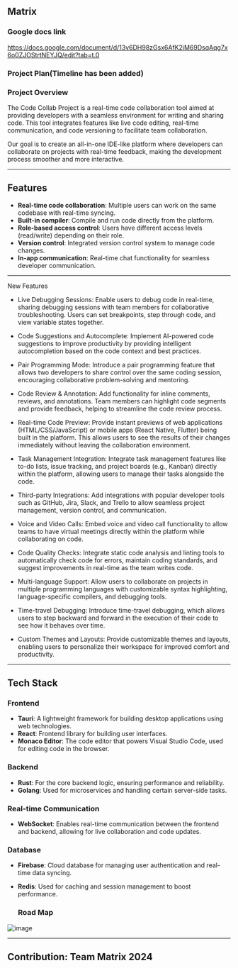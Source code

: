 ## Matrix

### Google docs link 
https://docs.google.com/document/d/13v6DH98zGsx6AfK2jM69DsqAqg7x6o0ZJOStrtNEYJQ/edit?tab=t.0

### **Project Plan(Timeline has been added)**

### **Project Overview**
The Code Collab Project is a real-time code collaboration tool aimed at providing developers with a seamless environment for writing and sharing code. This tool integrates features like live code editing, real-time communication, and code versioning to facilitate team collaboration.

Our goal is to create an all-in-one IDE-like platform where developers can collaborate on projects with real-time feedback, making the development process smoother and more interactive.

---

## **Features**
- **Real-time code collaboration**: Multiple users can work on the same codebase with real-time syncing.
- **Built-in compiler**: Compile and run code directly from the platform.
- **Role-based access control**: Users have different access levels (read/write) depending on their role.
- **Version control**: Integrated version control system to manage code changes.
- **In-app communication**: Real-time chat functionality for seamless developer communication.

---

New Features

- Live Debugging Sessions: Enable users to debug code in real-time, sharing debugging sessions with team members for collaborative troubleshooting. Users can set breakpoints, step through code, and view variable states together.

- Code Suggestions and Autocomplete: Implement AI-powered code suggestions to improve productivity by providing intelligent autocompletion based on the code context and best practices.

- Pair Programming Mode: Introduce a pair programming feature that allows two developers to share control over the same coding session, encouraging collaborative problem-solving and mentoring.

- Code Review & Annotation: Add functionality for inline comments, reviews, and annotations. Team members can highlight code segments and provide feedback, helping to streamline the code review process.

- Real-time Code Preview: Provide instant previews of web applications (HTML/CSS/JavaScript) or mobile apps (React Native, Flutter) being built in the platform. This allows users to see the results of their changes immediately without leaving the collaboration environment.

- Task Management Integration: Integrate task management features like to-do lists, issue tracking, and project boards (e.g., Kanban) directly within the platform, allowing users to manage their tasks alongside the code.

- Third-party Integrations: Add integrations with popular developer tools such as GitHub, Jira, Slack, and Trello to allow seamless project management, version control, and communication.

- Voice and Video Calls: Embed voice and video call functionality to allow teams to have virtual meetings directly within the platform while collaborating on code.

- Code Quality Checks: Integrate static code analysis and linting tools to automatically check code for errors, maintain coding standards, and suggest improvements in real-time as the team writes code.

- Multi-language Support: Allow users to collaborate on projects in multiple programming languages with customizable syntax highlighting, language-specific compilers, and debugging tools.

- Time-travel Debugging: Introduce time-travel debugging, which allows users to step backward and forward in the execution of their code to see how it behaves over time.

- Custom Themes and Layouts: Provide customizable themes and layouts, enabling users to personalize their workspace for improved comfort and productivity.

---

## **Tech Stack**

### **Frontend**
- **Tauri**: A lightweight framework for building desktop applications using web technologies.
- **React**: Frontend library for building user interfaces.
- **Monaco Editor**: The code editor that powers Visual Studio Code, used for editing code in the browser.

### **Backend**
- **Rust**: For the core backend logic, ensuring performance and reliability.
- **Golang**: Used for microservices and handling certain server-side tasks.

### **Real-time Communication**
- **WebSocket**: Enables real-time communication between the frontend and backend, allowing for live collaboration and code updates.

### **Database**
- **Firebase**: Cloud database for managing user authentication and real-time data syncing.
- **Redis**: Used for caching and session management to boost performance.

  ### **Road Map**
![image](https://github.com/user-attachments/assets/576fc86c-6b8f-4a32-b5cc-43134e4cbdb7)




---

## **Contribution:** Team Matrix 2024

